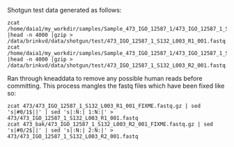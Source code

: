 Shotgun test data generated as follows:

```
zcat /home/daia1/my_workdir/samples/Sample_473_IGO_12587_1/473_IGO_12587_1_S132_L003_R1_001.fastq.gz |head -n 4000 |gzip > /data/brinkvd/data/shotgun/test/473_IGO_12587_1_S132_L003_R1_001.fastq.gz
zcat /home/daia1/my_workdir/samples/Sample_473_IGO_12587_1/473_IGO_12587_1_S132_L003_R2_001.fastq.gz |head -n 4000 |gzip > /data/brinkvd/data/shotgun/test/473_IGO_12587_1_S132_L003_R2_001.fastq.gz
```

Ran through kneaddata to remove any possible human reads before committing.
This process mangles the fastq files which have been fixed like so:

```
zcat 473/473_IGO_12587_1_S132_L003_R1_001_FIXME.fastq.gz | sed 's|#0/1$||' | sed 's|:N:| 1:N:|' > 473/473_IGO_12587_1_S132_L003_R1_001.fastq
zcat 473_bak/473_IGO_12587_1_S132_L003_R2_001_FIXME.fastq.gz | sed 's|#0/2$||' | sed 's|:N:| 2:N:|' > 473/473_IGO_12587_1_S132_L003_R2_001.fastq
```

